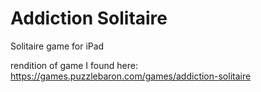 # Addiction Solitaire

Solitaire game for iPad

rendition of game I found here: https://games.puzzlebaron.com/games/addiction-solitaire

